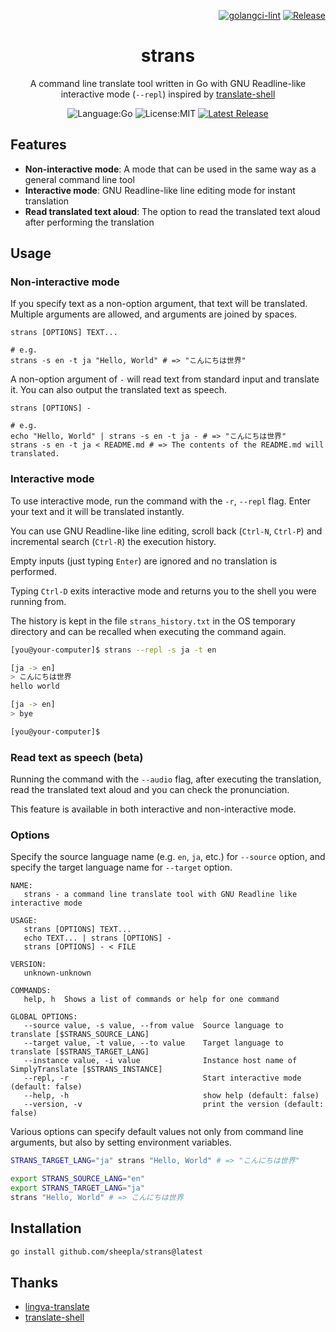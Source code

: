 <div align="right">

[![golangci-lint](https://github.com/sheepla/strans/actions/workflows/ci.yml/badge.svg)](https://github.com/sheepla/strans/actions/workflows/ci.yml)
[![Release](https://github.com/sheepla/strans/actions/workflows/release.yml/badge.svg)](https://github.com/sheepla/strans/actions/workflows/release.yml)

</div>

<div align="center">

# strans

</div>


<div align="center">

A command line translate tool written in Go with GNU Readline-like interactive mode (`--repl`) inspired by [translate-shell](https://github.com/soimort/translate-shell)


![Language:Go](https://img.shields.io/static/v1?label=Language&message=Go&color=blue&style=flat-square)
![License:MIT](https://img.shields.io/static/v1?label=License&message=MIT&color=blue&style=flat-square)
[![Latest Release](https://img.shields.io/github/v/release/sheepla/strans?style=flat-square)](https://github.com/sheepla/strans/releases/latest)

</div>

## Features

- **Non-interactive mode**: A mode that can be used in the same way as a general command line tool
- **Interactive mode**: GNU Readline-like line editing mode for instant translation
- **Read translated text aloud**: The option to read the translated text aloud after performing the translation

## Usage

### Non-interactive mode

If you specify text as a non-option argument, that text will be translated. Multiple arguments are allowed, and arguments are joined by spaces.

```
strans [OPTIONS] TEXT...

# e.g.
strans -s en -t ja "Hello, World" # => "こんにちは世界"
```

A non-option argument of `-` will read text from standard input and translate it.
You can also output the translated text as speech.

```
strans [OPTIONS] -

# e.g.
echo "Hello, World" | strans -s en -t ja - # => "こんにちは世界"
strans -s en -t ja < README.md # => The contents of the README.md will translated.
```

### Interactive mode

To use interactive mode, run the command with the `-r`, `--repl` flag. 
Enter your text and it will be translated instantly.

You can use GNU Readline-like line editing, scroll back (`Ctrl-N`, `Ctrl-P`) and incremental search (`Ctrl-R`) the execution history.

Empty inputs (just typing `Enter`) are ignored and no translation is performed.

Typing `Ctrl-D` exits interactive mode and returns you to the shell you were running from.

The history is kept in the file `strans_history.txt` in the OS temporary directory 
and can be recalled when executing the command again.

```sh
[you@your-computer]$ strans --repl -s ja -t en

[ja -> en]
> こんにちは世界
hello world

[ja -> en]
> bye

[you@your-computer]$ 
```

### Read text as speech (beta)

Running the command with the `--audio` flag, after executing the translation, read the translated text aloud and you can check the pronunciation.

This feature is available in both interactive and non-interactive mode.

### Options

Specify the source language name (e.g. `en`, `ja`, etc.) for `--source` option, and specify the target language name for `--target` option.

```
NAME:
   strans - a command line translate tool with GNU Readline like interactive mode

USAGE:
   strans [OPTIONS] TEXT...
   echo TEXT... | strans [OPTIONS] -
   strans [OPTIONS] - < FILE

VERSION:
   unknown-unknown

COMMANDS:
   help, h  Shows a list of commands or help for one command

GLOBAL OPTIONS:
   --source value, -s value, --from value  Source language to translate [$STRANS_SOURCE_LANG]
   --target value, -t value, --to value    Target language to translate [$STRANS_TARGET_LANG]
   --instance value, -i value              Instance host name of SimplyTranslate [$STRANS_INSTANCE]
   --repl, -r                              Start interactive mode (default: false)
   --help, -h                              show help (default: false)
   --version, -v                           print the version (default: false)
```

Various options can specify default values not only from command line arguments, 
but also by setting environment variables.

```sh
STRANS_TARGET_LANG="ja" strans "Hello, World" # => "こんにちは世界"

export STRANS_SOURCE_LANG="en"
export STRANS_TARGET_LANG="ja"
strans "Hello, World" # => こんにちは世界
```

## Installation

```sh
go install github.com/sheepla/strans@latest
```

## Thanks

- [lingva-translate](https://github.com/thedaviddelta/lingva-translate)
- [translate-shell](https://github.com/soimort/translate-shell)


